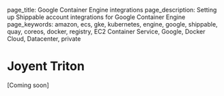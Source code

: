 page_title: Google Container Engine integrations
page_description: Setting up Shippable account integrations for Google Container Engine
page_keywords: amazon, ecs, gke, kubernetes, engine, google, shippable, quay, coreos, docker, registry, EC2 Container Service, Google, Docker Cloud, Datacenter, private


# Joyent Triton

[Coming soon]
